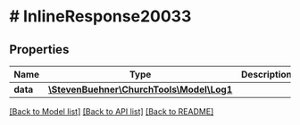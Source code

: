 # # InlineResponse20033

## Properties

Name | Type | Description | Notes
------------ | ------------- | ------------- | -------------
**data** | [**\StevenBuehner\ChurchTools\Model\Log1**](Log1.md) |  | [optional]

[[Back to Model list]](../../README.md#models) [[Back to API list]](../../README.md#endpoints) [[Back to README]](../../README.md)
